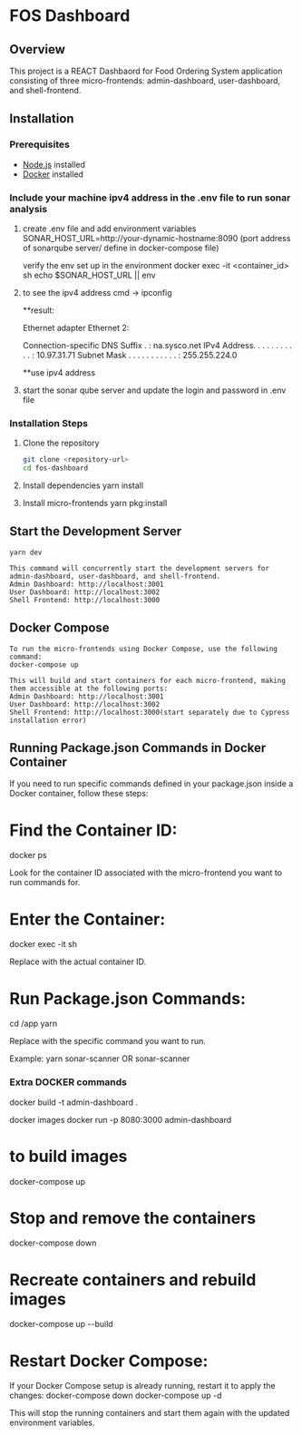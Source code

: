 # FOS Dashboard

## Overview

This project is a REACT Dashbaord for Food Ordering System application consisting of three micro-frontends: admin-dashboard, user-dashboard, and shell-frontend.

## Installation

### Prerequisites

- [Node.js](https://nodejs.org/) installed
- [Docker](https://www.docker.com/) installed

### Include your machine ipv4 address in the .env file to run sonar analysis

1. create .env file and add environment variables
   SONAR_HOST_URL=http://your-dynamic-hostname:8090 (port address of sonarqube server/ define in docker-compose file)

   verify the env set up in the environment
   docker exec -it <container_id> sh
   echo $SONAR_HOST_URL || env

2. to see the ipv4 address
   cmd -> ipconfig

   \*\*result:

   Ethernet adapter Ethernet 2:

   Connection-specific DNS Suffix . : na.sysco.net
   IPv4 Address. . . . . . . . . . . : 10.97.31.71
   Subnet Mask . . . . . . . . . . . : 255.255.224.0

   \*\*use ipv4 address

3. start the sonar qube server and update the login and password in .env file

### Installation Steps

1. Clone the repository

   ```bash
   git clone <repository-url>
   cd fos-dashboard

   ```

2. Install dependencies
   yarn install

3. Install micro-frontends
   yarn pkg:install

## Start the Development Server

    yarn dev

    This command will concurrently start the development servers for admin-dashboard, user-dashboard, and shell-frontend.
    Admin Dashboard: http://localhost:3001
    User Dashboard: http://localhost:3002
    Shell Frontend: http://localhost:3000

## Docker Compose

    To run the micro-frontends using Docker Compose, use the following command:
    docker-compose up

    This will build and start containers for each micro-frontend, making them accessible at the following ports:
    Admin Dashboard: http://localhost:3001
    User Dashboard: http://localhost:3002
    Shell Frontend: http://localhost:3000(start separately due to Cypress installation error)

## Running Package.json Commands in Docker Container

If you need to run specific commands defined in your package.json inside a Docker container, follow these steps:

# Find the Container ID:

docker ps

Look for the container ID associated with the micro-frontend you want to run commands for.

# Enter the Container:

docker exec -it <container-id> sh

Replace <container-id> with the actual container ID.

# Run Package.json Commands:

cd /app
yarn <your-command>

Replace <your-command> with the specific command you want to run.

Example:
yarn sonar-scanner OR sonar-scanner

### Extra DOCKER commands

docker build -t admin-dashboard .

docker images
docker run -p 8080:3000 admin-dashboard

# to build images

docker-compose up

# Stop and remove the containers

docker-compose down

# Recreate containers and rebuild images

docker-compose up --build

# Restart Docker Compose:

If your Docker Compose setup is already running, restart it to apply the changes:
docker-compose down
docker-compose up -d

This will stop the running containers and start them again with the updated environment variables.

